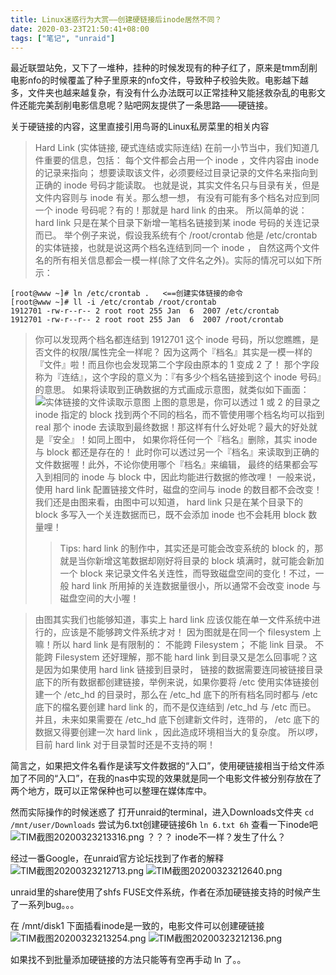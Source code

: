 ```yaml
---
title: Linux迷惑行为大赏——创建硬链接后inode居然不同？
date: 2020-03-23T21:50:41+08:00
tags: ["笔记", "unraid"]
---
```


最近联盟站免，又下了一堆种，挂种的时候发现有的种子红了，原来是tmm刮削电影nfo的时候覆盖了种子里原来的nfo文件，导致种子校验失败。电影越下越多，文件夹也越来越复杂，有没有什么办法既可以正常挂种又能拯救杂乱的电影文件还能完美刮削电影信息呢？贴吧网友提供了一条思路——硬链接。

关于硬链接的内容，这里直接引用鸟哥的Linux私房菜里的相关内容

>Hard Link (实体链接, 硬式连结或实际连结)
在前一小节当中，我们知道几件重要的信息，包括：
每个文件都会占用一个 inode ，文件内容由 inode 的记录来指向；
想要读取该文件，必须要经过目录记录的文件名来指向到正确的 inode 号码才能读取。
也就是说，其实文件名只与目录有关，但是文件内容则与 inode 有关。那么想一想， 有没有可能有多个档名对应到同一个 inode 号码呢？有的！那就是 hard link 的由来。 所以简单的说：hard link 只是在某个目录下新增一笔档名链接到某 inode 号码的关连记录而已。
举个例子来说，假设我系统有个 /root/crontab 他是 /etc/crontab 的实体链接，也就是说这两个档名连结到同一个 inode ， 自然这两个文件名的所有相关信息都会一模一样(除了文件名之外)。实际的情况可以如下所示：
```shell
[root@www ~]# ln /etc/crontab .   <==创建实体链接的命令
[root@www ~]# ll -i /etc/crontab /root/crontab
1912701 -rw-r--r-- 2 root root 255 Jan  6  2007 /etc/crontab
1912701 -rw-r--r-- 2 root root 255 Jan  6  2007 /root/crontab
```
>你可以发现两个档名都连结到 1912701 这个 inode 号码，所以您瞧瞧，是否文件的权限/属性完全一样呢？ 因为这两个『档名』其实是一模一样的『文件』啦！而且你也会发现第二个字段由原本的 1 变成 2 了！ 那个字段称为『连结』，这个字段的意义为：『有多少个档名链接到这个 inode 号码』的意思。 如果将读取到正确数据的方式画成示意图，就类似如下画面：
![实体链接的文件读取示意图](http://cn.linux.vbird.org/linux_basic/0230filesystem_files/hard_link1.gif)
上图的意思是，你可以透过 1 或 2 的目录之 inode 指定的 block 找到两个不同的档名，而不管使用哪个档名均可以指到 real 那个 inode 去读取到最终数据！那这样有什么好处呢？最大的好处就是『安全』！如同上图中， 如果你将任何一个『档名』删除，其实 inode 与 block 都还是存在的！ 此时你可以透过另一个『档名』来读取到正确的文件数据喔！此外，不论你使用哪个『档名』来编辑， 最终的结果都会写入到相同的 inode 与 block 中，因此均能进行数据的修改哩！
一般来说，使用 hard link 配置链接文件时，磁盘的空间与 inode 的数目都不会改变！ 我们还是由图来看，由图中可以知道， hard link 只是在某个目录下的 block 多写入一个关连数据而已，既不会添加 inode 也不会耗用 block 数量哩！
>>Tips:
hard link 的制作中，其实还是可能会改变系统的 block 的，那就是当你新增这笔数据却刚好将目录的 block 填满时，就可能会新加一个 block 来记录文件名关连性，而导致磁盘空间的变化！不过，一般 hard link 所用掉的关连数据量很小，所以通常不会改变 inode 与磁盘空间的大小喔！

>由图其实我们也能够知道，事实上 hard link 应该仅能在单一文件系统中进行的，应该是不能够跨文件系统才对！ 因为图就是在同一个 filesystem 上嘛！所以 hard link 是有限制的：
不能跨 Filesystem；
不能 link 目录。
不能跨 Filesystem 还好理解，那不能 hard link 到目录又是怎么回事呢？这是因为如果使用 hard link 链接到目录时， 链接的数据需要连同被链接目录底下的所有数据都创建链接，举例来说，如果你要将 /etc 使用实体链接创建一个 /etc_hd 的目录时，那么在 /etc_hd 底下的所有档名同时都与 /etc 底下的檔名要创建 hard link 的，而不是仅连结到 /etc_hd 与 /etc 而已。 并且，未来如果需要在 /etc_hd 底下创建新文件时，连带的， /etc 底下的数据又得要创建一次 hard link ，因此造成环境相当大的复杂度。 所以啰，目前 hard link 对于目录暂时还是不支持的啊！

简言之，如果把文件名看作是读写文件数据的“入口”，使用硬链接相当于给文件添加了不同的“入口”，在我的nas中实现的效果就是同一个电影文件被分别存放在了两个地方，既可以正常保种也可以整理在媒体库中。

然而实际操作的时候迷惑了
打开unraid的terminal，进入Downloads文件夹
`cd /mnt/user/Downloads`
尝试为6.txt创建硬链接6h
`ln 6.txt 6h`
查看一下inode吧
![TIM截图20200323213316.png](https://i.loli.net/2020/03/23/GkCJtIoUBLj1YNu.png)
？？？
inode不一样？发生了什么？

经过一番Google，在unraid官方论坛找到了作者的解释
![TIM截图20200323212713.png](https://i.loli.net/2020/03/23/iIT2DpmkNHQ5SqO.png)
![TIM截图20200323212640.png](https://i.loli.net/2020/03/23/t9A3XC2bqvBhxmc.png)

unraid里的share使用了shfs FUSE文件系统，作者在添加硬链接支持的时候产生了一系列bug。。。

在 /mnt/disk1 下面插看inode是一致的，电影文件可以创建硬链接
![TIM截图20200323213254.png](https://i.loli.net/2020/03/23/gnMhLlzuPOtw6a3.png)
![TIM截图20200323212136.png](https://i.loli.net/2020/03/23/io24ns1kpdV5KMq.png)

如果找不到批量添加硬链接的方法只能等有空再手动 ln 了。。
